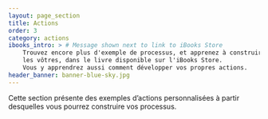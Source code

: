 ```yaml
---
layout: page_section
title: Actions
order: 3
category: actions
ibooks_intro: > # Message shown next to link to iBooks Store
    Trouvez encore plus d'exemple de processus, et apprenez à construire 
    les vôtres, dans le livre disponible sur l'iBooks Store. 
    Vous y apprendrez aussi comment développer vos propres actions.
header_banner: banner-blue-sky.jpg
---
```


Cette section présente des exemples d’actions personnalisées 
à partir desquelles vous pourrez construire vos processus.


